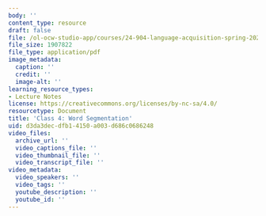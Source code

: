 ```yaml
---
body: ''
content_type: resource
draft: false
file: /ol-ocw-studio-app/courses/24-904-language-acquisition-spring-2022/mit24_904_s22_lec04.pdf
file_size: 1907822
file_type: application/pdf
image_metadata:
  caption: ''
  credit: ''
  image-alt: ''
learning_resource_types:
- Lecture Notes
license: https://creativecommons.org/licenses/by-nc-sa/4.0/
resourcetype: Document
title: 'Class 4: Word Segmentation'
uid: d3da3dec-dfb1-4150-a003-d686c0686248
video_files:
  archive_url: ''
  video_captions_file: ''
  video_thumbnail_file: ''
  video_transcript_file: ''
video_metadata:
  video_speakers: ''
  video_tags: ''
  youtube_description: ''
  youtube_id: ''
---
```

